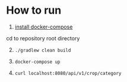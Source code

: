 # How to run

1. [install docker-compose](https://docs.docker.com/compose/install/)

cd to repository root directory


2. `./gradlew clean build`

3. `docker-compose up`

4. `curl localhost:8080/api/v1/crop/category`
